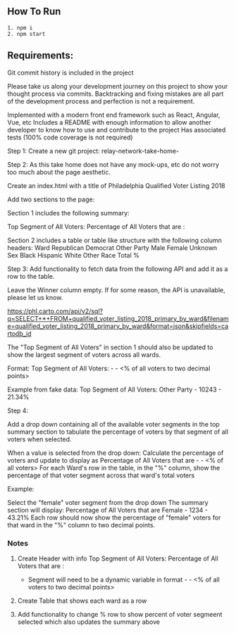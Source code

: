 ## How To Run

    1. npm i
    2. npm start

## Requirements:
Git commit history is included in the project

Please take us along your development journey on this project to show your thought process via commits. Backtracking and fixing mistakes are all part of the development process and perfection is not a requirement.

Implemented with a modern front end framework such as React, Angular, Vue, etc
Includes a README with enough information to allow another developer to know how to use and contribute to the project
Has associated tests (100% code coverage is not required)
 
Step 1:
Create a new git project: relay-network-take-home-<your name>
 
 
Step 2:
As this take home does not have any mock-ups, etc do not worry too much about the page aesthetic.
 
Create an index.html with a title of Philadelphia Qualified Voter Listing 2018
 
Add two sections to the page:
 
Section 1 includes the following summary:
 
Top Segment of All Voters:
Percentage of All Voters that are <segment>:
 
Section 2 includes a table or table like structure with the following column headers:
Ward
Republican
Democrat
Other Party
Male
Female
Unknown Sex
Black
Hispanic
White
Other Race
Total
%

Step 3:
Add functionality to fetch data from the following API  and add it as a row to the table.
 
Leave the Winner column empty. If for some reason, the API is unavailable, please let us know.
 
https://phl.carto.com/api/v2/sql?q=SELECT+*+FROM+qualified_voter_listing_2018_primary_by_ward&filename=qualified_voter_listing_2018_primary_by_ward&format=json&skipfields=cartodb_id
 
The "Top Segment of All Voters" in section 1 should also be updated to show the largest segment of voters across all wards.
 
Format:
Top Segment of All Voters: <segment name> - <voter count> - <% of all voters to two decimal points>
 
Example from fake data:
Top Segment of All Voters: Other Party - 10243 - 21.34%
 
Step 4:
 
Add a drop down containing all of the available voter segments in the top summary section to tabulate the percentage of voters by that segment of all voters when selected.
 
When a value is selected from the drop down:
Calculate the percentage of voters and update to display as Percentage of All Voters that are <segment name> - <voter count> - <% of all voters>
For each Ward's row in the table, in the "%" column, show the percentage of that voter segment across that ward's total voters
 
Example:
 
Select the "female" voter segment from the drop down
The summary section will display: Percentage of All Voters that are Female - 1234 - 43.21%
Each row should now show the percentage of "female" voters for that ward in the "%" column to two decimal points.
 
 ### Notes

 1. Create Header with info
    Top Segment of All Voters:
    Percentage of All Voters that are <segment>:
    * Segment will need to be a dynamic variable in format
        <segment name> - <voter count> - <% of all voters to two decimal points>

2. Create Table that shows each ward as a row
3. Add functionality to change % row to show percent of voter segmeent selected which also updates the summary above
